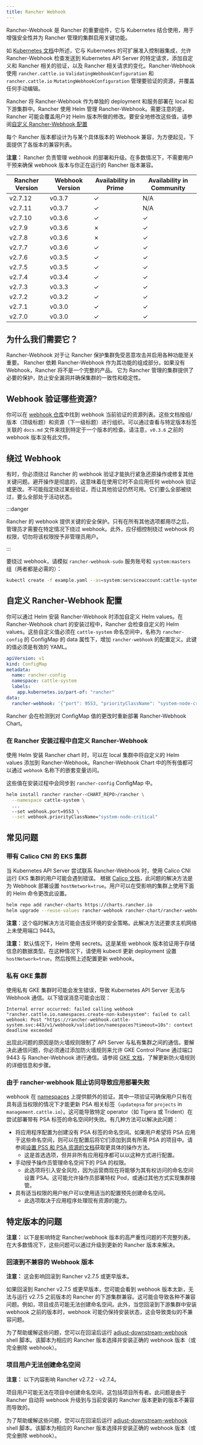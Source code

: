 ```yaml
---
title: Rancher Webhook
---
```


<head>
  <link rel="canonical" href="https://ranchermanager.docs.rancher.com/zh/reference-guides/rancher-webhook"/>
</head>

Rancher-Webhook 是 Rancher 的重要组件，它与 Kubernetes 结合使用，用于增强安全性并为 Rancher 管理的集群启用关键功能。

如 [Kubernetes 文档](https://kubernetes.io/docs/reference/access-authn-authz/extensible-admission-controllers/)中所述，它与 Kubernetes 的可扩展准入控制器集成，允许 Rancher-Webhook 检查发送到 Kubernetes API Server 的特定请求，添加自定义和 Rancher 相关的验证，以及 Rancher 相关请求的变化。Rancher-Webhook 使用 `rancher.cattle.io` `ValidatingWebhookConfiguration` 和 `rancher.cattle.io` `MutatingWebhookConfiguration` 管理要验证的资源，并覆盖任何手动编辑。

Rancher 将 Rancher-Webhook 作为单独的 deployment 和服务部署在 local 和下游集群中。Rancher 使用 Helm 管理 Rancher-Webhook。需要注意的是，Rancher 可能会覆盖用户对 Helm 版本所做的修改。要安全地修改这些值，请参阅[自定义 Rancher-Webhook 配置](#自定义-rancher-webhook-配置)

每个 Rancher 版本都设计为与某个具体版本的 Webhook 兼容，为方便起见，下面提供了各版本的兼容列表。

**注意：** Rancher 负责管理 webhook 的部署和升级。在多数情况下，不需要用户干预来确保 webhook 版本与你正在运行的 Rancher 版本兼容。

<!-- releaseTask -->

| Rancher Version | Webhook Version | Availability in Prime | Availability in Community |
| --------------- | --------------- | --------------------- | ------------------------- |
| v2.7.12         | v0.3.7          | &check;               | N/A                       |
| v2.7.11         | v0.3.7          | &check;               | N/A                       |
| v2.7.10         | v0.3.6          | &check;               | &check;                   |
| v2.7.9          | v0.3.6          | &cross;               | &check;                   |
| v2.7.8          | v0.3.6          | &cross;               | &check;                   |
| v2.7.7          | v0.3.6          | &check;               | &check;                   |
| v2.7.6          | v0.3.5          | &check;               | &check;                   |
| v2.7.5          | v0.3.5          | &check;               | &check;                   |
| v2.7.4          | v0.3.4          | &check;               | &check;                   |
| v2.7.3          | v0.3.3          | &check;               | &check;                   |
| v2.7.2          | v0.3.2          | &check;               | &check;                   |
| v2.7.1          | v0.3.0          | &check;               | &check;                   |
| v2.7.0          | v0.3.0          | &check;               | &check;                   |

## 为什么我们需要它？

Rancher-Webhook 对于让 Rancher 保护集群免受恶意攻击并启用各种功能至关重要。
Rancher 依赖 Rancher-Webhook 作为其功能的组成部分。如果没有 Webhook，Rancher 将不是一个完整的产品。
它为 Rancher 管理的集群提供了必要的保护，防止安全漏洞并确保集群的一致性和稳定性。

## Webhook 验证哪些资源?

你可以在 [webhook 仓库](https://github.com/rancher/webhook/blob/release/v0.4/docs.md)中找到 webhook 当前验证的资源列表。这些文档按组/版本（顶级标题）和资源（下一级标题）进行组织。可以通过查看与特定版本标签关联的 `docs.md` 文件来找到特定于一个版本的检查。请注意，`v0.3.6` 之前的 webhook 版本没有此文件。

## 绕过 Webhook

有时，你必须绕过 Rancher 的 webhook 验证才能执行紧急还原操作或修复其他关键问题。避开操作是彻底的，这意味着在使用它时不会应用任何 webhook 验证或更改。不可能指定绕过某些验证，而让其他验证仍然可用。它们要么全部被绕过，要么全部处于活动状态。

:::danger

Rancher 的 webhook 提供关键的安全保护。只有在所有其他选项都用尽之后，管理员才需要在特定情况下绕过 webhook。此外，应仔细控制绕过 webhook 的权限，切勿将该权限授予非管理员用户。

:::

要绕过 webhook，请模拟 `rancher-webhook-sudo` 服务账号和 `system:masters` 组（两者都是必需的）：

```bash
kubectl create -f example.yaml --as=system:serviceaccount:cattle-system:rancher-webhook-sudo --as-group=system:masters
```

## 自定义 Rancher-Webhook 配置

你可以通过 Helm 安装 Rancher-Webhook 时添加自定义 Helm values。在 Rancher-Webhook chart 的安装过程中，Rancher 会检查自定义的 Helm values。这些自定义值必须在 `cattle-system` 命名空间中，名称为 `rancher-config` 的 ConfigMap 的 data 属性下，增加 `rancher-webhook` 的配置定义。此键的值必须是有效的 YAML。

```yaml
apiVersion: v1
kind: ConfigMap
metadata:
  name: rancher-config
  namespace: cattle-system
  labels:
    app.kubernetes.io/part-of: "rancher"
data:
  rancher-webhook: '{"port": 9553, "priorityClassName": "system-node-critical"}'
```

Rancher 会在检测到对 ConfigMap 值的更改时重新部署 Rancher-Webhook Chart。

### 在 Rancher 安装过程中自定义 Rancher-Webhook

使用 Helm 安装 Rancher chart 时，可以在 local 集群中将自定义的 Helm values 添加到 Rancher-Webhook。Rancher-Webhook Chart 中的所有值都可以通过 `webhook` 名称下的嵌套变量访问。

这些值在安装过程中会同步到 `rancher-config` ConfigMap 中。

```bash
helm install rancher rancher-<CHART_REPO>/rancher \
  --namespace cattle-system \
  ...
  --set webhook.port=9553 \
  --set webhook.priorityClassName="system-node-critical"
```

## 常见问题

### 带有 Calico CNI 的 EKS 集群

当 Kubernetes API Server 尝试联系 Rancher-Webhook 时，使用 Calico CNI 运行 EKS 集群的用户可能会遇到错误。
根据 [Calico 文档](https://docs.tigera.io/calico/latest/getting-started/kubernetes/managed-public-cloud/eks#install-eks-with-calico-networking)，此问题的解决方法是为 Webhook 部署设置 `hostNetwork=true`。用户可以在受影响的集群上使用下面的 Helm 命令更改此设置。

```bash
helm repo add rancher-charts https://charts.rancher.io
helm upgrade --reuse-values rancher-webhook rancher-chart/rancher-webhook  -n cattle-system --set global.hostNetwork=true
```

**注意**：这个临时解决方法可能会违反环境的安全策略。此解决方法还要求主机网络上未使用端口 9443。

**注意：** 默认情况下，Helm 使用 secrets。这是某些 webhook 版本验证用于存储信息的数据类型。在这种情况下，请使用 kubectl 更新 deployment 设置 `hostNetwork=true`，然后按照上述配置更新 webhook。

### 私有 GKE 集群

使用私有 GKE 集群时可能会发生错误，导致 Kubernetes API Server 无法与 Webhook 通信。以下错误消息可能会出现：

```
Internal error occurred: failed calling webhook "rancher.cattle.io.namespaces.create-non-kubesystem": failed to call webhook: Post "https://rancher-webhook.cattle-system.svc:443/v1/webhook/validation/namespaces?timeout=10s": context deadline exceeded
```

出现此问题的原因是防火墙规则限制了 API Server 与私有集群之间的通信。要解决此通信问题，你必须通过添加防火墙规则来允许 GKE Control Plane 通过端口 9443 与 Rancher-Webhook 进行通信。请参阅 [GKE 文档](https://cloud.google.com/kubernetes-engine/docs/how-to/private-clusters#add_firewall_rules)，了解更新防火墙规则的详细信息和步骤。

### 由于 rancher-webhook 阻止访问导致应用部署失败

webhook 在 [namespaces](https://github.com/rancher/webhook/blob/release/v0.4/docs.md#psa-label-validation) 上提供额外的验证。其中一项验证可确保用户只有在具有适当权限的情况下才能更新 PSA 相关标签（`updatepsa` for `projects` in `management.cattle.io`）。这可能导致特定 operator（如 Tigera 或 Trident）在尝试部署带有 PSA 标签的命名空间时失败。有几种方法可以解决此问题：

- 将应用程序配置为创建没有 PSA 标签的命名空间。如果用户希望将 PSA 应用于这些命名空间，则可以在配置后将它们添加到具有所需 PSA 的项目中。请参阅[设置 PSS 和 PSA 资源的文档](../how-to-guides/new-user-guides/authentication-permissions-and-global-configuration/pod-security-standards.md)获取更具体的操作方法。
  - 这是首选选项，但并非所有应用程序都可以以这种方式进行配置。
- 手动授予操作员管理命名空间下的 PSA 的权限。
  - 此选项将引入安全风险，因为运营商现在将能够为其有权访问的命名空间设置 PSA。这可能允许操作员部署特权 Pod，或通过其他方式实现集群接管。
- 具有适当权限的用户帐户可以使用适当的配置预先创建命名空间。
  - 此选项取决于应用程序处理现有资源的能力。

## 特定版本的问题

**注意：** 以下是影响特定 Rancher/webhook 版本的高严重性问题的不完整列表。在大多数情况下，这些问题可以通过升级到更新的 Rancher 版本来解决。

### 回滚到不兼容的 Webhook 版本

**注意：** 这会影响回滚到 Rancher v2.7.5 或更早版本。

如果回滚到 Rancher v2.7.5 或更早版本，您可能会看到 webhook 版本太新，无法与运行 v2.7.5 之前版本的 Rancher 的下游集群兼容。这可能会导致各种不兼容问题。例如，项目成员可能无法创建命名空间。此外，当您回滚到下游集群中安装 webhook 之前的版本时，webhook 可能仍保持安装状态，这会导致类似的不兼容问题。

为了帮助缓解这些问题，您可以在回滚后运行 [adjust-downstream-webhook](https://github.com/rancherlabs/support-tools/tree/master/adjust-downstream-webhook) shell 脚本。该脚本为相应的 Rancher 版本选择并安装正确的 webhook 版本（或完全删除 webhook）。

### 项目用户无法创建命名空间

**注意：** 以下内容影响 Rancher v2.7.2 - v2.7.4。

项目用户可能无法在项目中创建命名空间，这包括项目所有者。此问题是由于 Rancher 自动将 webhook 升级到与当前安装的 Rancher 版本更新的版本不兼容而导致的。

为了帮助缓解这些问题，您可以在回滚后运行 [adjust-downstream-webhook](https://github.com/rancherlabs/support-tools/tree/master/adjust-downstream-webhook) shell 脚本。该脚本为相应的 Rancher 版本选择并安装正确的 webhook 版本（或完全删除 webhook）。

